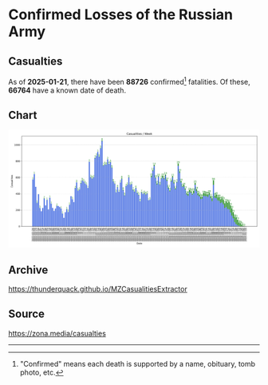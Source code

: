 
# Confirmed Losses of the Russian Army

## Casualties

As of **2025-01-21**, there have been **88726** confirmed[^1] fatalities.
Of these, **66764** have a known date of death.

## Chart

![7-Day Intervals Bar Chart](./docs/7days.svg)

## Archive

https://thunderquack.github.io/MZCasualitiesExtractor

## Source

https://zona.media/casualties

---

[^1]: "Confirmed" means each death is supported by a name, obituary, tomb photo, etc.
